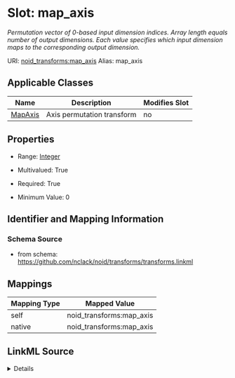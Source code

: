 

# Slot: map_axis 


_Permutation vector of 0-based input dimension indices. Array length equals number of output dimensions. Each value specifies which input dimension maps to the corresponding output dimension._





URI: [noid_transforms:map_axis](https://github.com/nclack/noid/transforms/map_axis)
Alias: map_axis

<!-- no inheritance hierarchy -->





## Applicable Classes

| Name | Description | Modifies Slot |
| --- | --- | --- |
| [MapAxis](MapAxis.md) | Axis permutation transform |  no  |







## Properties

* Range: [Integer](Integer.md)

* Multivalued: True

* Required: True

* Minimum Value: 0





## Identifier and Mapping Information







### Schema Source


* from schema: https://github.com/nclack/noid/transforms/transforms.linkml




## Mappings

| Mapping Type | Mapped Value |
| ---  | ---  |
| self | noid_transforms:map_axis |
| native | noid_transforms:map_axis |




## LinkML Source

<details>
```yaml
name: map-axis
description: Permutation vector of 0-based input dimension indices. Array length equals
  number of output dimensions. Each value specifies which input dimension maps to
  the corresponding output dimension.
from_schema: https://github.com/nclack/noid/transforms/transforms.linkml
rank: 1000
alias: map_axis
owner: MapAxis
domain_of:
- MapAxis
range: integer
required: true
multivalued: true
minimum_value: 0

```
</details>